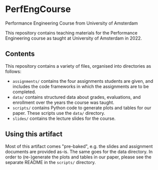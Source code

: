 # PerfEngCourse
Performance Engineering Course from University of Amsterdam 

This repository contains teaching materials for the Performance Engineering course as taught at University of Amsterdam in 2022. 

## Contents

This repository contains a variety of files, organised into directories as
follows:

 * `assignments/` contains the four assignments students are given, and
   includes the code frameworks in which the assignments are to be completed.
 * `data/` contains structured data about grades, evaluations, and enrollment
   over the years the course was taught.
 * `scripts/` contains Python code to generate plots and tables for our paper.
   These scripts use the `data/` directory.
 * `slides/` contains the lecture slides for the course.

## Using this artifact

Most of this artifact comes "pre-baked", e.g. the slides and assignment
documents are provided as-is. The same goes for the data directory. In order to
(re-)generate the plots and tables in our paper, please see the separate README
in the `scripts/` directory.
